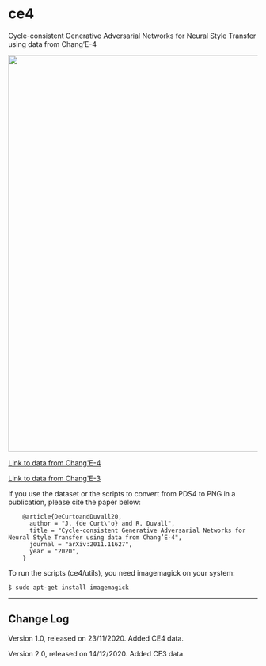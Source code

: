 # ce4
Cycle-consistent Generative Adversarial Networks for Neural Style Transfer using data from Chang’E-4

<p align="center">
<img src="ce4_01.png" width="800">
</p>

<a href="https://drive.google.com/file/d/16fjkKouimg8qwcKgLByEUDFoslhPNHhf/view?usp=sharing">Link to data from Chang'E-4</a>

<a href="https://drive.google.com/file/d/1AFI9zE5OA-0i72NcWhSnMpD_0_hRJFd9/view?usp=sharing">Link to data from Chang'E-3</a>

If you use the dataset or the scripts to convert from PDS4 to PNG in a publication, please cite the paper below:

        @article{DeCurtoandDuvall20,
          author = "J. {de Curt\'o} and R. Duvall",
          title = "Cycle-consistent Generative Adversarial Networks for Neural Style Transfer using data from Chang’E-4",
          journal = "arXiv:2011.11627",
          year = "2020",
        }

To run the scripts (ce4/utils), you need imagemagick on your system:

	$ sudo apt-get install imagemagick
	
--------------------------------------------------------
Change Log
--------------------------------------------------------

Version 1.0, released on 23/11/2020. Added CE4 data.

Version 2.0, released on 14/12/2020. Added CE3 data.

